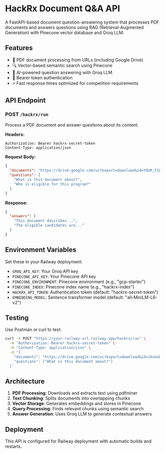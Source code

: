# HackRx Document Q&A API

A FastAPI-based document question-answering system that processes PDF documents and answers questions using RAG (Retrieval-Augmented Generation) with Pinecone vector database and Groq LLM.

## Features

- 📄 PDF document processing from URLs (including Google Drive)
- 🔍 Vector-based semantic search using Pinecone
- 🤖 AI-powered question answering with Groq LLM
- 🔐 Bearer token authentication
- ⚡ Fast response times optimized for competition requirements

## API Endpoint

### POST `/hackrx/run`

Process a PDF document and answer questions about its content.

**Headers:**
```
Authorization: Bearer hackrx-secret-token
Content-Type: application/json
```

**Request Body:**
```json
{
  "documents": "https://drive.google.com/uc?export=download&id=YOUR_FILE_ID",
  "questions": [
    "What is this document about?",
    "Who is eligible for this program?"
  ]
}
```

**Response:**
```json
{
  "answers": [
    "This document describes...",
    "The eligible candidates are..."
  ]
}
```

## Environment Variables

Set these in your Railway deployment:

- `GROQ_API_KEY`: Your Groq API key
- `PINECONE_API_KEY`: Your Pinecone API key  
- `PINECONE_ENVIRONMENT`: Pinecone environment (e.g., "gcp-starter")
- `PINECONE_INDEX`: Pinecone index name (e.g., "hackrx-index")
- `HACKRX_API_TOKEN`: Authentication token (default: "hackrx-secret-token")
- `EMBEDDING_MODEL`: Sentence transformer model (default: "all-MiniLM-L6-v2")

## Testing

Use Postman or curl to test:

```bash
curl -X POST "https://your-railway-url.railway.app/hackrx/run" \
  -H "Authorization: Bearer hackrx-secret-token" \
  -H "Content-Type: application/json" \
  -d '{
    "documents": "https://drive.google.com/uc?export=download&id=1kneuhOyIgoJphUZkncsfDXOOEIEw2xe1",
    "questions": ["What is this document about?"]
  }'
```

## Architecture

1. **PDF Processing**: Downloads and extracts text using pdfminer
2. **Text Chunking**: Splits documents into overlapping chunks
3. **Vector Storage**: Generates embeddings and stores in Pinecone
4. **Query Processing**: Finds relevant chunks using semantic search
5. **Answer Generation**: Uses Groq LLM to generate contextual answers

## Deployment

This API is configured for Railway deployment with automatic builds and restarts.